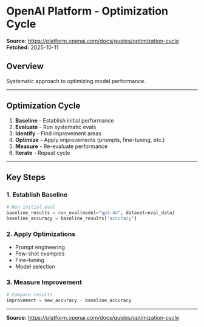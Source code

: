 # OpenAI Platform - Optimization Cycle

**Source:** https://platform.openai.com/docs/guides/optimization-cycle
**Fetched:** 2025-10-11

## Overview

Systematic approach to optimizing model performance.

---

## Optimization Cycle

1. **Baseline** - Establish initial performance
2. **Evaluate** - Run systematic evals
3. **Identify** - Find improvement areas
4. **Optimize** - Apply improvements (prompts, fine-tuning, etc.)
5. **Measure** - Re-evaluate performance
6. **Iterate** - Repeat cycle

---

## Key Steps

### 1. Establish Baseline

```python
# Run initial eval
baseline_results = run_eval(model="gpt-4o", dataset=eval_data)
baseline_accuracy = baseline_results["accuracy"]
```

### 2. Apply Optimizations

- Prompt engineering
- Few-shot examples
- Fine-tuning
- Model selection

### 3. Measure Improvement

```python
# Compare results
improvement = new_accuracy - baseline_accuracy
```

---

**Source:** https://platform.openai.com/docs/guides/optimization-cycle
